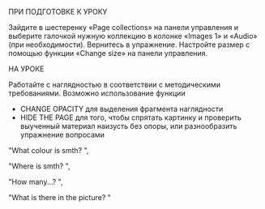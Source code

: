 ПРИ ПОДГОТОВКЕ К УРОКУ

Зайдите в шестеренку «Page collections» на панели управления и выберите галочкой нужную коллекцию в колонке «Images 1» и «Audio» (при необходимости).
Вернитесь в упражнение. Настройте размер с помощью функции «Change size» на панели управления.

НА УРОКЕ

Работайте с наглядностью в соответствии с методическими требованиями.
Возможно использование функции
* CHANGE OPACITY для выделения фрагмента наглядности 
* HIDE THE PAGE для того, чтобы спрятать картинку и проверить выученный материал наизусть без опоры, или разнообразить упражнение вопросами

"What colour is smth? ",

"Where is smth? ",

"How many...? ",

"What is there in the picture? "
